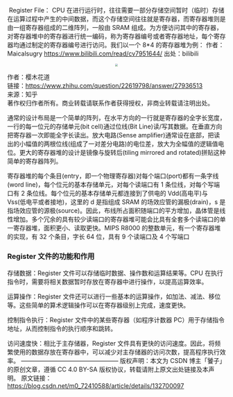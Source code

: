  Register File： CPU 在进行运行时，往往需要一部分存储空间暂时（临时）存储在运算过程中产生的中间数据，而这个存储空间往往就是寄存器，而寄存器堆则是由一组寄存器组成的二维阵列，一般由 SRAM 组成。为方便访问其中的寄存器，对寄存器堆中的寄存器进行统一编码，称为寄存器编号或者寄存器地址，每个寄存器均通过制定的寄存器编号进行访问。我们以一个 8*4 的寄存器堆为例： 作者：Maicalsugry https://www.bilibili.com/read/cv7951644/ 出处：bilibili
<div align=center><img src="https://i0.hdslb.com/bfs/article/10bda9dc6f1531c10915b3680ac4f7f27889ac12.jpg@1256w_774h_!web-article-pic.webp  " style="zoom: 40%;"></div>

作者：樱木花道  
链接：https://www.zhihu.com/question/22619798/answer/27936513  
来源：知乎  
著作权归作者所有。商业转载请联系作者获得授权，非商业转载请注明出处。  

通常的设计布局是一个简单的阵列，在水平方向的一行就是寄存器的全字长宽度，一行的每一位元的存储单元(bit cell)通过位线(Bit Line)读/写其数据。在垂直方向把寄存器一次即能全字长读出。放大电路(Sense amplifier)通常设在底部，把读出的小幅值的两根位线(组成了一对差分电路)的电位差，放大为全幅值的逻辑值电位。更大的寄存器堆的设计是镜像与旋转后(tiling mirrored and rotated)拼贴这种简单的寄存器阵列。

寄存器堆的每个条目(entry，即一个物理寄存器)对每个端口(port)都有一条字线(word line)，每个位元的基本存储单元，对每个读端口有 1 条位线，对每个写端口有 2 条位线。每个位元的基本存储单元都连接到了供电的 Vdd(高电平)与 Vss(低电平或者接地)，这里的 d 是指组成 SRAM 的场效应管的漏极(drain)，s 是指场效应管的源极(source)。因此，布线所占面积随端口的平方增加，晶体管是线性增加。多个冗余的具有较少读端口的寄存器堆可能会比具有全套多个读端口的单一寄存器堆，面积更小、读取更快。MIPS R8000 的整数单元，有一个寄存器堆的实现，有 32 个条目，字长 64 位，具有 9 个读端口及 4 个写端口

### Register 文件的功能和作用
存储数据：Register 文件可以存储临时数据、操作数和运算结果等。CPU 在执行指令时，需要将相关数据暂时存放在寄存器中进行操作，以提高运算效率。

运算操作：Register 文件还可以进行一些基本的运算操作，如加法、减法、移位等。这些简单的算术逻辑操作可以在寄存器级别上完成，速度更快。

控制指令执行：Register 文件中的某些寄存器（如程序计数器 PC）用于存储指令地址，从而控制指令的执行顺序和跳转。

访问速度快：相比于主存储器，Register 文件具有更快的访问速度。因此，将频繁使用的数据存放在寄存器中，可以减少对主存储器的访问次数，提高程序执行效率。
————————————————
版权声明：本文为 CSDN 博主「饕子」的原创文章，遵循 CC 4.0 BY-SA 版权协议，转载请附上原文出处链接及本声明。
原文链接：https://blog.csdn.net/m0_72410588/article/details/132700097

